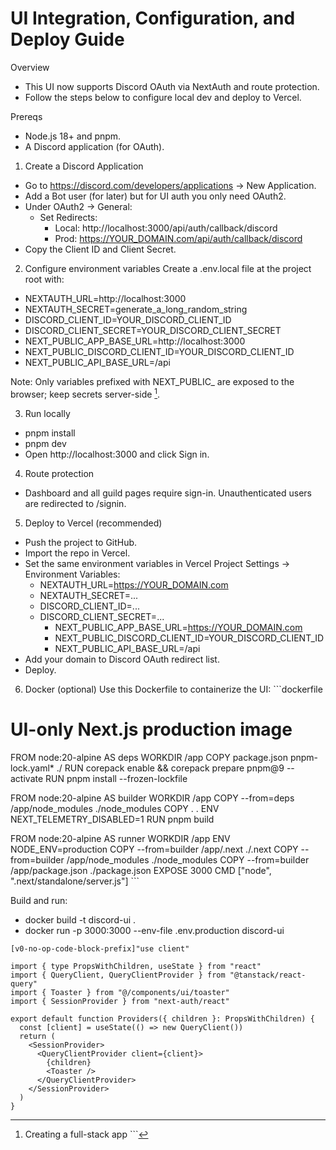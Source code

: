 # UI Integration, Configuration, and Deploy Guide

Overview
- This UI now supports Discord OAuth via NextAuth and route protection.
- Follow the steps below to configure local dev and deploy to Vercel.

Prereqs
- Node.js 18+ and pnpm.
- A Discord application (for OAuth).

1) Create a Discord Application
- Go to https://discord.com/developers/applications → New Application.
- Add a Bot user (for later) but for UI auth you only need OAuth2.
- Under OAuth2 → General:
  - Set Redirects:
    - Local: http://localhost:3000/api/auth/callback/discord
    - Prod: https://YOUR_DOMAIN.com/api/auth/callback/discord
- Copy the Client ID and Client Secret.

2) Configure environment variables
Create a .env.local file at the project root with:
- NEXTAUTH_URL=http://localhost:3000
- NEXTAUTH_SECRET=generate_a_long_random_string
- DISCORD_CLIENT_ID=YOUR_DISCORD_CLIENT_ID
- DISCORD_CLIENT_SECRET=YOUR_DISCORD_CLIENT_SECRET
- NEXT_PUBLIC_APP_BASE_URL=http://localhost:3000
- NEXT_PUBLIC_DISCORD_CLIENT_ID=YOUR_DISCORD_CLIENT_ID
- NEXT_PUBLIC_API_BASE_URL=/api

Note: Only variables prefixed with NEXT_PUBLIC_ are exposed to the browser; keep secrets server-side [^1].

3) Run locally
- pnpm install
- pnpm dev
- Open http://localhost:3000 and click Sign in.

4) Route protection
- Dashboard and all guild pages require sign-in. Unauthenticated users are redirected to /signin.

5) Deploy to Vercel (recommended)
- Push the project to GitHub.
- Import the repo in Vercel.
- Set the same environment variables in Vercel Project Settings → Environment Variables:
  - NEXTAUTH_URL=https://YOUR_DOMAIN.com
  - NEXTAUTH_SECRET=...
  - DISCORD_CLIENT_ID=...
  - DISCORD_CLIENT_SECRET=...
    - NEXT_PUBLIC_APP_BASE_URL=https://YOUR_DOMAIN.com
    - NEXT_PUBLIC_DISCORD_CLIENT_ID=YOUR_DISCORD_CLIENT_ID
    - NEXT_PUBLIC_API_BASE_URL=/api
- Add your domain to Discord OAuth redirect list.
- Deploy.

6) Docker (optional)
Use this Dockerfile to containerize the UI:
\`\`\`dockerfile
# UI-only Next.js production image
FROM node:20-alpine AS deps
WORKDIR /app
COPY package.json pnpm-lock.yaml* ./
RUN corepack enable && corepack prepare pnpm@9 --activate
RUN pnpm install --frozen-lockfile

FROM node:20-alpine AS builder
WORKDIR /app
COPY --from=deps /app/node_modules ./node_modules
COPY . .
ENV NEXT_TELEMETRY_DISABLED=1
RUN pnpm build

FROM node:20-alpine AS runner
WORKDIR /app
ENV NODE_ENV=production
COPY --from=builder /app/.next ./.next
COPY --from=builder /app/node_modules ./node_modules
COPY --from=builder /app/package.json ./package.json
EXPOSE 3000
CMD ["node", ".next/standalone/server.js"]
\`\`\`

Build and run:
- docker build -t discord-ui .
- docker run -p 3000:3000 --env-file .env.production discord-ui

[^1]: Creating a full-stack app
\`\`\`

```typescriptreact file="components/providers.tsx"
[v0-no-op-code-block-prefix]"use client"

import { type PropsWithChildren, useState } from "react"
import { QueryClient, QueryClientProvider } from "@tanstack/react-query"
import { Toaster } from "@/components/ui/toaster"
import { SessionProvider } from "next-auth/react"

export default function Providers({ children }: PropsWithChildren) {
  const [client] = useState(() => new QueryClient())
  return (
    <SessionProvider>
      <QueryClientProvider client={client}>
        {children}
        <Toaster />
      </QueryClientProvider>
    </SessionProvider>
  )
}
